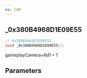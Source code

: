 ```yaml
---
ns: CAM
---
```

## _0x380B4968D1E09E55

```c
// 0x380B4968D1E09E55
void _0x380B4968D1E09E55();
```

gameplayCamera+6d1 = 1

## Parameters


